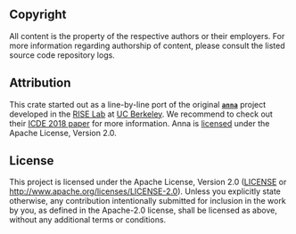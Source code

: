 ## Copyright

All content is the property of the respective authors or their employers. For more information regarding authorship of content, please consult the listed source code repository logs.

## Attribution

This crate started out as a line-by-line port of the original **[`anna`](https://github.com/hydro-project/anna)** project developed in the [RISE Lab](https://rise.cs.berkeley.edu) at [UC Berkeley](https://berkeley.edu). We recommend to check out their [ICDE 2018 paper](http://db.cs.berkeley.edu/jmh/papers/anna_ieee18.pdf) for more information. Anna is [licensed](https://github.com/hydro-project/anna/blob/master/LICENSE) under the Apache License, Version 2.0.

## License

This project is licensed under the Apache License, Version 2.0 ([LICENSE](LICENSE) or <http://www.apache.org/licenses/LICENSE-2.0>). Unless you explicitly state otherwise, any contribution intentionally submitted for inclusion in the work by you, as defined in the Apache-2.0 license, shall be licensed as above, without any additional terms or conditions.
